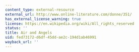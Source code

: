 ```yaml
---
content_type: external-resource
external_url: http://www.online-literature.com/donne/351/
has_external_license_warning: true
license: https://en.wikipedia.org/wiki/All_rights_reserved
status: ''
title: Air and Angels
uid: fed73172-d6df-45dd-ae2c-194d1ab46991
wayback_url: ''
---
```

